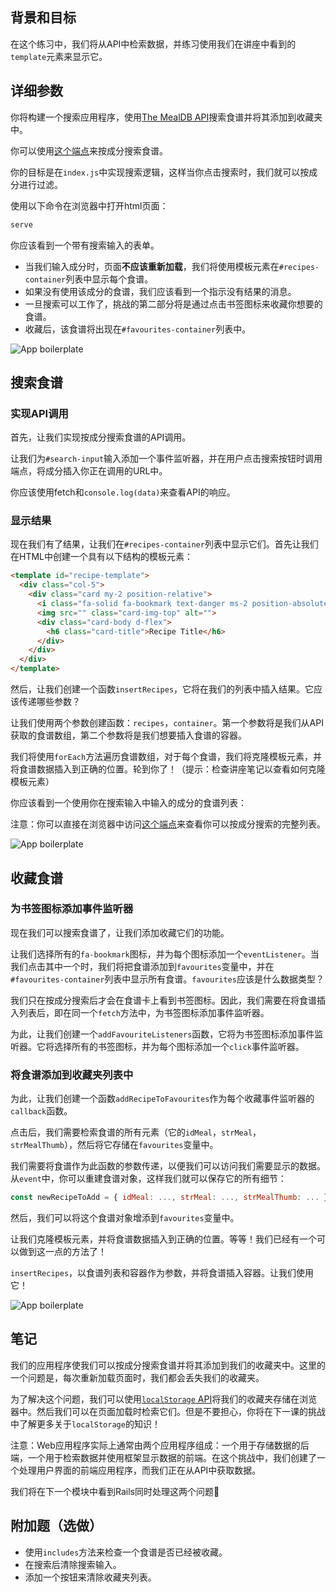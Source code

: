 ## 背景和目标

在这个练习中，我们将从API中检索数据，并练习使用我们在讲座中看到的`template`元素来显示它。

## 详细参数

你将构建一个搜索应用程序，使用[The MealDB API](https://www.themealdb.com/api.php)搜索食谱并将其添加到收藏夹中。

你可以使用[这个端点](https://www.themealdb.com/api.php#:~:text=Filter%20by%20main%20ingredient)来按成分搜索食谱。

你的目标是在`index.js`中实现搜索逻辑，这样当你点击搜索时，我们就可以按成分进行过滤。

使用以下命令在浏览器中打开html页面：

```bash
serve
```

你应该看到一个带有搜索输入的表单。

- 当我们输入成分时，页面**不应该重新加载**，我们将使用模板元素在`#recipes-container`列表中显示每个食谱。
- 如果没有使用该成分的食谱，我们应该看到一个指示没有结果的消息。
- 一旦搜索可以工作了，挑战的第二部分将是通过点击书签图标来收藏你想要的食谱。
- 收藏后，该食谱将出现在`#favourites-container`列表中。

![App  boilerplate](https://raw.githubusercontent.com/lewagon/fullstack-images/master/frontend/ajax-recipe-book-1.png)

## 搜索食谱

### 实现API调用

首先，让我们实现按成分搜索食谱的API调用。

让我们为`#search-input`输入添加一个事件监听器，并在用户点击搜索按钮时调用端点，将成分插入你正在调用的URL中。

你应该使用fetch和`console.log(data)`来查看API的响应。

### 显示结果

现在我们有了结果，让我们在`#recipes-container`列表中显示它们。首先让我们在HTML中创建一个具有以下结构的模板元素：

```html
<template id="recipe-template">
  <div class="col-5">
    <div class="card my-2 position-relative">
      <i class="fa-solid fa-bookmark text-danger ms-2 position-absolute top-0 end-0 p-2 fs-4"></i>
      <img src="" class="card-img-top" alt="">
      <div class="card-body d-flex">
        <h6 class="card-title">Recipe Title</h6>
      </div>
    </div>
  </div>
</template>
```

然后，让我们创建一个函数`insertRecipes`，它将在我们的列表中插入结果。它应该传递哪些参数？

让我们使用两个参数创建函数：`recipes`，`container`。第一个参数将是我们从API获取的食谱数组，第二个参数将是我们想要插入食谱的容器。

我们将使用`forEach`方法遍历食谱数组，对于每个食谱，我们将克隆模板元素，并将食谱数据插入到正确的位置。轮到你了！（提示：检查讲座笔记以查看如何克隆模板元素）

你应该看到一个使用你在搜索输入中输入的成分的食谱列表：

注意：你可以直接在浏览器中访问[这个端点](https://www.themealdb.com/api/json/v1/1/list.php?i=list)来查看你可以按成分搜索的完整列表。

![App  boilerplate](https://raw.githubusercontent.com/lewagon/fullstack-images/master/frontend/ajax-recipe-book-2.png)

## 收藏食谱

### 为书签图标添加事件监听器

现在我们可以搜索食谱了，让我们添加收藏它们的功能。

让我们选择所有的`fa-bookmark`图标，并为每个图标添加一个`eventListener`。当我们点击其中一个时，我们将把食谱添加到`favourites`变量中，并在`#favourites-container`列表中显示所有食谱。`favourites`应该是什么数据类型？

我们只在按成分搜索后才会在食谱卡上看到书签图标。因此，我们需要在将食谱插入列表后，即在同一个`fetch`方法中，为书签图标添加事件监听器。

为此，让我们创建一个`addFavouriteListeners`函数，它将为书签图标添加事件监听器。它将选择所有的书签图标，并为每个图标添加一个`click`事件监听器。

### 将食谱添加到收藏夹列表中

为此，让我们创建一个函数`addRecipeToFavourites`作为每个收藏事件监听器的`callback`函数。

点击后，我们需要检索食谱的所有元素（它的`idMeal`，`strMeal`，`strMealThumb`），然后将它存储在`favourites`变量中。

我们需要将食谱作为此函数的参数传递，以便我们可以访问我们需要显示的数据。从`event`中，你可以重建食谱对象，这样我们就可以保存它的所有细节：

```js
const newRecipeToAdd = { idMeal: ..., strMeal: ..., strMealThumb: ... };
```

然后，我们可以将这个食谱对象增添到`favourites`变量中。

让我们克隆模板元素，并将食谱数据插入到正确的位置。等等！我们已经有一个可以做到这一点的方法了！

`insertRecipes`，以食谱列表和容器作为参数，并将食谱插入容器。让我们使用它！

![App  boilerplate](https://raw.githubusercontent.com/lewagon/fullstack-images/master/frontend/ajax-recipe-book-3.png)

## 笔记

我们的应用程序使我们可以按成分搜索食谱并将其添加到我们的收藏夹中。这里的一个问题是，每次重新加载页面时，我们都会丢失我们的收藏夹。

为了解决这个问题，我们可以使用[`localStorage` API](https://developer.mozilla.org/en-US/docs/Web/API/Window/localStorage)将我们的收藏夹存储在浏览器中。然后我们可以在页面加载时检索它们。但是不要担心，你将在下一课的挑战中了解更多关于`localStorage`的知识！

注意：Web应用程序实际上通常由两个应用程序组成：一个用于存储数据的后端，一个用于检索数据并使用框架显示数据的前端。在这个挑战中，我们创建了一个处理用户界面的前端应用程序，而我们正在从API中获取数据。

我们将在下一个模块中看到Rails同时处理这两个问题💪

## 附加题（选做）

- 使用`includes`方法来检查一个食谱是否已经被收藏。
- 在搜索后清除搜索输入。
- 添加一个按钮来清除收藏夹列表。
